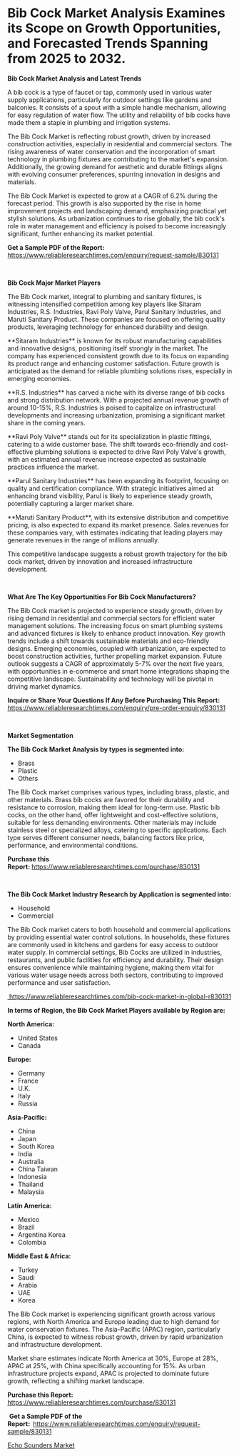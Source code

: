 <p><h1>Bib Cock Market Analysis Examines its Scope on Growth Opportunities, and Forecasted Trends Spanning from 2025 to 2032.</h1></p><p><strong>Bib Cock Market Analysis and Latest Trends</strong></p>
<p><p>A bib cock is a type of faucet or tap, commonly used in various water supply applications, particularly for outdoor settings like gardens and balconies. It consists of a spout with a simple handle mechanism, allowing for easy regulation of water flow. The utility and reliability of bib cocks have made them a staple in plumbing and irrigation systems.</p><p>The Bib Cock Market is reflecting robust growth, driven by increased construction activities, especially in residential and commercial sectors. The rising awareness of water conservation and the incorporation of smart technology in plumbing fixtures are contributing to the market's expansion. Additionally, the growing demand for aesthetic and durable fittings aligns with evolving consumer preferences, spurring innovation in designs and materials.</p><p>The Bib Cock Market is expected to grow at a CAGR of 6.2% during the forecast period. This growth is also supported by the rise in home improvement projects and landscaping demand, emphasizing practical yet stylish solutions. As urbanization continues to rise globally, the bib cock's role in water management and efficiency is poised to become increasingly significant, further enhancing its market potential.</p></p>
<p><strong>Get a Sample PDF of the Report:&nbsp;</strong> <a href="https://www.reliableresearchtimes.com/enquiry/request-sample/830131?utm_campaign=2304&utm_medium=2&utm_source=Github&utm_content=ia&utm_term=18022025&utm_id=bib-cock">https://www.reliableresearchtimes.com/enquiry/request-sample/830131</a></p>
<p>&nbsp;</p>
<p><strong>Bib Cock Major Market Players</strong></p>
<p><p>The Bib Cock market, integral to plumbing and sanitary fixtures, is witnessing intensified competition among key players like Sitaram Industries, R.S. Industries, Ravi Poly Valve, Parul Sanitary Industries, and Maruti Sanitary Product. These companies are focused on offering quality products, leveraging technology for enhanced durability and design.</p><p>**Sitaram Industries** is known for its robust manufacturing capabilities and innovative designs, positioning itself strongly in the market. The company has experienced consistent growth due to its focus on expanding its product range and enhancing customer satisfaction. Future growth is anticipated as the demand for reliable plumbing solutions rises, especially in emerging economies.</p><p>**R.S. Industries** has carved a niche with its diverse range of bib cocks and strong distribution network. With a projected annual revenue growth of around 10-15%, R.S. Industries is poised to capitalize on infrastructural developments and increasing urbanization, promising a significant market share in the coming years.</p><p>**Ravi Poly Valve** stands out for its specialization in plastic fittings, catering to a wide customer base. The shift towards eco-friendly and cost-effective plumbing solutions is expected to drive Ravi Poly Valve's growth, with an estimated annual revenue increase expected as sustainable practices influence the market.</p><p>**Parul Sanitary Industries** has been expanding its footprint, focusing on quality and certification compliance. With strategic initiatives aimed at enhancing brand visibility, Parul is likely to experience steady growth, potentially capturing a larger market share.</p><p>**Maruti Sanitary Product**, with its extensive distribution and competitive pricing, is also expected to expand its market presence. Sales revenues for these companies vary, with estimates indicating that leading players may generate revenues in the range of millions annually.</p><p>This competitive landscape suggests a robust growth trajectory for the bib cock market, driven by innovation and increased infrastructure development.</p></p>
<p>&nbsp;</p>
<p><strong>What Are The Key Opportunities For Bib Cock Manufacturers?</strong></p>
<p><p>The Bib Cock market is projected to experience steady growth, driven by rising demand in residential and commercial sectors for efficient water management solutions. The increasing focus on smart plumbing systems and advanced fixtures is likely to enhance product innovation. Key growth trends include a shift towards sustainable materials and eco-friendly designs. Emerging economies, coupled with urbanization, are expected to boost construction activities, further propelling market expansion. Future outlook suggests a CAGR of approximately 5-7% over the next five years, with opportunities in e-commerce and smart home integrations shaping the competitive landscape. Sustainability and technology will be pivotal in driving market dynamics.</p></p>
<p><strong>Inquire or Share Your Questions If Any Before Purchasing This Report:</strong> <a href="https://www.reliableresearchtimes.com/enquiry/pre-order-enquiry/830131?utm_campaign=2304&utm_medium=2&utm_source=Github&utm_content=ia&utm_term=18022025&utm_id=bib-cock">https://www.reliableresearchtimes.com/enquiry/pre-order-enquiry/830131</a></p>
<p>&nbsp;</p>
<p><strong>Market Segmentation</strong></p>
<p><strong>The Bib Cock Market Analysis by types is segmented into:</strong></p>
<p><ul><li>Brass</li><li>Plastic</li><li>Others</li></ul></p>
<p><p>The Bib Cock market comprises various types, including brass, plastic, and other materials. Brass bib cocks are favored for their durability and resistance to corrosion, making them ideal for long-term use. Plastic bib cocks, on the other hand, offer lightweight and cost-effective solutions, suitable for less demanding environments. Other materials may include stainless steel or specialized alloys, catering to specific applications. Each type serves different consumer needs, balancing factors like price, performance, and environmental conditions.</p></p>
<p><strong>Purchase this Report:&nbsp;</strong><a href="https://www.reliableresearchtimes.com/purchase/830131?utm_campaign=2304&utm_medium=2&utm_source=Github&utm_content=ia&utm_term=18022025&utm_id=bib-cock">https://www.reliableresearchtimes.com/purchase/830131</a></p>
<p>&nbsp;</p>
<p><strong>The Bib Cock Market Industry Research by Application is segmented into:</strong></p>
<p><ul><li>Household</li><li>Commercial</li></ul></p>
<p><p>The Bib Cock market caters to both household and commercial applications by providing essential water control solutions. In households, these fixtures are commonly used in kitchens and gardens for easy access to outdoor water supply. In commercial settings, Bib Cocks are utilized in industries, restaurants, and public facilities for efficiency and durability. Their design ensures convenience while maintaining hygiene, making them vital for various water usage needs across both sectors, contributing to improved performance and user satisfaction.</p></p>
<p><a href="https://www.reliableresearchtimes.com/bib-cock-market-in-global-r830131?utm_campaign=2304&utm_medium=2&utm_source=Github&utm_content=ia&utm_term=18022025&utm_id=bib-cock">&nbsp;https://www.reliableresearchtimes.com/bib-cock-market-in-global-r830131</a></p>
<p><strong>In terms of Region, the Bib Cock Market Players available by Region are:</strong></p>
<p>
    <p> <strong> North America: </strong>
        <ul>
            <li>United States</li>
            <li>Canada</li>
        </ul>
        </p> 
    <p> <strong> Europe: </strong>
        <ul>
            <li>Germany</li>
            <li>France</li>
            <li>U.K.</li>
            <li>Italy</li>
            <li>Russia</li>
        </ul>
        </p> 
    <p> <strong> Asia-Pacific: </strong>
        <ul>
            <li>China</li>
            <li>Japan</li>
            <li>South Korea</li>
            <li>India</li>
            <li>Australia</li>
            <li>China Taiwan</li>
            <li>Indonesia</li>
            <li>Thailand</li>
            <li>Malaysia</li>
        </ul>
        </p> 
    <p> <strong> Latin America: </strong>
        <ul>
            <li>Mexico</li>
            <li>Brazil</li>
            <li>Argentina Korea</li>
            <li>Colombia</li>
        </ul>
        </p> 
    <p> <strong> Middle East & Africa: </strong>
        <ul>
            <li>Turkey</li>
            <li>Saudi</li>
            <li>Arabia</li>
            <li>UAE</li>
            <li>Korea</li>
        </ul>
    </p>
    </p>
<p><p>The Bib Cock market is experiencing significant growth across various regions, with North America and Europe leading due to high demand for water conservation fixtures. The Asia-Pacific (APAC) region, particularly China, is expected to witness robust growth, driven by rapid urbanization and infrastructure development. </p><p>Market share estimates indicate North America at 30%, Europe at 28%, APAC at 25%, with China specifically accounting for 15%. As urban infrastructure projects expand, APAC is projected to dominate future growth, reflecting a shifting market landscape.</p></p>
<p><strong>Purchase this Report: </strong><a href="https://www.reliableresearchtimes.com/purchase/830131?utm_campaign=2304&utm_medium=2&utm_source=Github&utm_content=ia&utm_term=18022025&utm_id=bib-cock">https://www.reliableresearchtimes.com/purchase/830131</a></p>
<p>&nbsp;<strong>Get a Sample PDF of the Report:&nbsp;&nbsp;</strong><a href="https://www.reliableresearchtimes.com/enquiry/request-sample/830131?utm_campaign=2304&utm_medium=2&utm_source=Github&utm_content=ia&utm_term=18022025&utm_id=bib-cock">https://www.reliableresearchtimes.com/enquiry/request-sample/830131</a></p>
<p><strong></strong></p>
<p><p><a href="https://github.com/chungwimbu4/Market-Research-Report-List-1/blob/main/echo-sounders-market.md?utm_campaign=2304&utm_medium=2&utm_source=Github&utm_content=ia&utm_term=18022025&utm_id=bib-cock">Echo Sounders Market</a></p></p>
